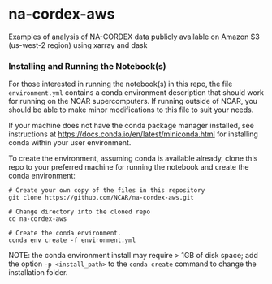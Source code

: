 # na-cordex-aws
Examples of analysis of NA-CORDEX data publicly available on Amazon S3 (us-west-2 region) using xarray and dask


### Installing and Running the Notebook(s)
For those interested in running the notebook(s) in this repo, the file `environment.yml` contains a conda environment description that
should work for running on the NCAR supercomputers.   If running outside of NCAR, you should be able to make minor modifications to this file to suit your needs.

If your machine does not have the conda package manager installed, see instructions at https://docs.conda.io/en/latest/miniconda.html for installing conda within your user environment.

To create the environment, assuming conda is available already, clone this repo to your preferred machine for running the notebook and create the conda environment:

```
# Create your own copy of the files in this repository
git clone https://github.com/NCAR/na-cordex-aws.git

# Change directory into the cloned repo
cd na-cordex-aws

# Create the conda environment.
conda env create -f environment.yml
```

NOTE: the conda environment install may require > 1GB of disk space;  add the option `-p <install_path>` to the `conda create` command
to change the installation folder.
